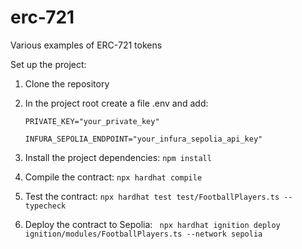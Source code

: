 # erc-721
Various examples of ERC-721 tokens

Set up the project:

1. Clone the repository
2. In the project root create a file .env and add:
   
    `PRIVATE_KEY="your_private_key"`
   
    `INFURA_SEPOLIA_ENDPOINT="your_infura_sepolia_api_key"`
4.  Install the project dependencies: `npm install`
5.  Compile the contract: `npx hardhat compile`
6.  Test the contract: `npx hardhat test test/FootballPlayers.ts --typecheck`
7.  Deploy the contract to Sepolia: ` npx hardhat ignition deploy ignition/modules/FootballPlayers.ts --network sepolia`
